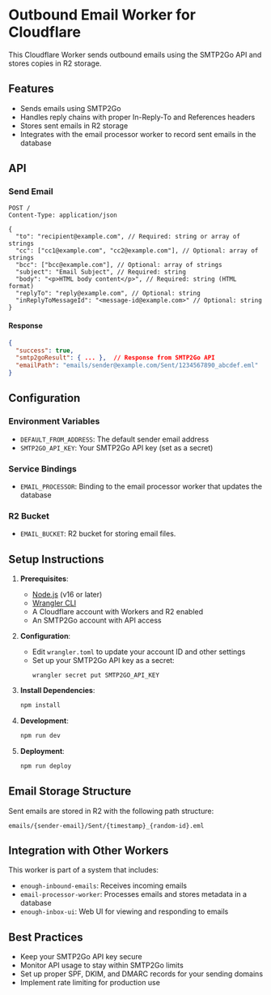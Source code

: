 # Outbound Email Worker for Cloudflare

This Cloudflare Worker sends outbound emails using the SMTP2Go API and stores copies in R2 storage.

## Features

- Sends emails using SMTP2Go
- Handles reply chains with proper In-Reply-To and References headers
- Stores sent emails in R2 storage
- Integrates with the email processor worker to record sent emails in the database

## API

### Send Email

```
POST /
Content-Type: application/json

{
  "to": "recipient@example.com", // Required: string or array of strings
  "cc": ["cc1@example.com", "cc2@example.com"], // Optional: array of strings
  "bcc": ["bcc@example.com"], // Optional: array of strings
  "subject": "Email Subject", // Required: string
  "body": "<p>HTML body content</p>", // Required: string (HTML format)
  "replyTo": "reply@example.com", // Optional: string
  "inReplyToMessageId": "<message-id@example.com>" // Optional: string
}
```

#### Response

```json
{
  "success": true,
  "smtp2goResult": { ... },  // Response from SMTP2Go API
  "emailPath": "emails/sender@example.com/Sent/1234567890_abcdef.eml"
}
```

## Configuration

### Environment Variables

- `DEFAULT_FROM_ADDRESS`: The default sender email address
- `SMTP2GO_API_KEY`: Your SMTP2Go API key (set as a secret)

### Service Bindings

- `EMAIL_PROCESSOR`: Binding to the email processor worker that updates the database

### R2 Bucket

- `EMAIL_BUCKET`: R2 bucket for storing email files.

## Setup Instructions

1. **Prerequisites**:
   - [Node.js](https://nodejs.org/) (v16 or later)
   - [Wrangler CLI](https://developers.cloudflare.com/workers/wrangler/install-and-update/)
   - A Cloudflare account with Workers and R2 enabled
   - An SMTP2Go account with API access

2. **Configuration**:
   - Edit `wrangler.toml` to update your account ID and other settings
   - Set up your SMTP2Go API key as a secret:
     ```
     wrangler secret put SMTP2GO_API_KEY
     ```

3. **Install Dependencies**:
   ```bash
   npm install
   ```

4. **Development**:
   ```bash
   npm run dev
   ```

5. **Deployment**:
   ```bash
   npm run deploy
   ```

## Email Storage Structure

Sent emails are stored in R2 with the following path structure:
```
emails/{sender-email}/Sent/{timestamp}_{random-id}.eml
```

## Integration with Other Workers

This worker is part of a system that includes:
- `enough-inbound-emails`: Receives incoming emails
- `email-processor-worker`: Processes emails and stores metadata in a database
- `enough-inbox-ui`: Web UI for viewing and responding to emails

## Best Practices

- Keep your SMTP2Go API key secure
- Monitor API usage to stay within SMTP2Go limits
- Set up proper SPF, DKIM, and DMARC records for your sending domains
- Implement rate limiting for production use